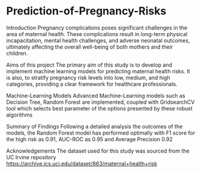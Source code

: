 # Prediction-of-Pregnancy-Risks 
Introduction
Pregnancy complications poses significant challenges in the area of maternal health. These complications result in long-term physical incapacitation, mental health challenges, and adverse neonatal outcomes, ultimately affecting the overall well-being of both mothers and their children.

Aims of this project
The primary aim of this study is to develop and implement machine learning models for predicting maternal health risks. It is also, to stratify pregnancy risk levels into low, medium, and high categories, providing a clear framework for healthcare professionals.

Machine-Learning Models
Advanced Machine-Learning models such as Decision Tree, Random Forest are implemented, coupled with GridsearchCV tool which selects best parameter of the options presented by these robust algorithms

Summary of Findings
Following a detailed analysis the outcomes of the models, the Random Forest model has performed optimally with F1 score for the high risk as 0.91, AUC-ROC as 0.95 and Average Precision 0.92

Acknowledgements
The dataset used for this study was sourced from the UC Irvine repository https://archive.ics.uci.edu/dataset/863/maternal+health+risk
